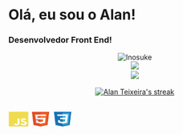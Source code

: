 # Olá, eu sou o Alan!

<h3>Desenvolvedor Front End!</h3>

<div align="center">
  <img width="15%" alt="Inosuke" src="https://c.tenor.com/XLRs8m9u9ikAAAAi/inosuke-demon-slayer.gif" />
</div>

<div align="center">
  <a href="https://github.com/alanteixeira29">
  <img widht="48%" src="https://github-readme-stats.vercel.app/api?username=alanteixeira29&show_icons=true&theme=dark&include_all_commits=true&count_private=true"/><br>
  <img widht="48%" src="https://github-readme-stats.vercel.app/api/top-langs/?username=alanteixeira29&layout=compact&langs_count=7&theme=dark"/>
</div>

<p align= "center">
<a href="https://github.com/DenverCoder1/github-readme-streak-stats/blob/main/docs/themes/README.md">
            <img width='48%' title="🔥 Get streak stats for your profile at git.io/streak-stats" alt="Alan Teixeira's streak" src="https://github-readme-streak-stats.herokuapp.com/?user=Alanteixeira29&theme=dark&hide_border=false&stroke=0000"/>
        </a>
 </p>
  
  <div style="display: inline-block;"><br>
  <img align="" alt="Alan-Js" height="30" width="40" src="https://raw.githubusercontent.com/devicons/devicon/master/icons/javascript/javascript-plain.svg">
  <img align="" alt="Alan-HTML" height="30" width="40" src="https://raw.githubusercontent.com/devicons/devicon/master/icons/html5/html5-original.svg">
  <img align="" alt="Alan-CSS" height="30" width="40" src="https://raw.githubusercontent.com/devicons/devicon/master/icons/css3/css3-original.svg"></div>
 </div>
